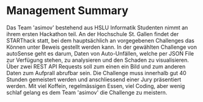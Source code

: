 
# Management Summary

Das Team 'asimov' bestehend aus HSLU Informatik Studenten nimmt an ihrem ersten Hackathon teil.
An der Hochschule St. Gallen findet der STARThack statt, bei dem hauptsächlich an vorgegebenen
Challenges das Können unter Beweis gestellt werden kann.
In der gewählten Challenge von autoSense geht es darum, Daten von Auto-Unfällen, welche per JSON File zur
Verfügung stehen, zu analysieren und den Schaden zu visualisieren. Über zwei REST API Requests soll
zum einen ein Bild und zum anderen Daten zum Aufprall abrufbar sein.
Die Challenge muss innerhalb gut 40 Stunden gemeistert werden und anschliessend einer Jury präsentiert werden.
Mit viel Koffein, regelmässigen Essen, viel Coding, aber wenig schlaf gelang es dem Team 'asimov' die Challenge
zu meistern.
